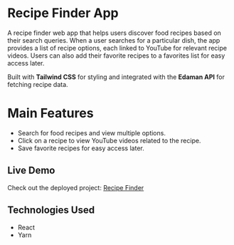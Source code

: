 # Recipe Finder App

A recipe finder web app that helps users discover food recipes based on their search queries. When a user searches for a particular dish, the app provides a list of recipe options, each linked to YouTube for relevant recipe videos. Users can also add their favorite recipes to a favorites list for easy access later.

Built with **Tailwind CSS** for styling and integrated with the **Edaman API** for fetching recipe data.

# Main Features

- Search for food recipes and view multiple options.
- Click on a recipe to view YouTube videos related to the recipe.
- Save favorite recipes for easy access later.

## Live Demo

Check out the deployed project: [Recipe Finder](https://recipe-app2024.vercel.app)

## Technologies Used

- React
- Yarn
